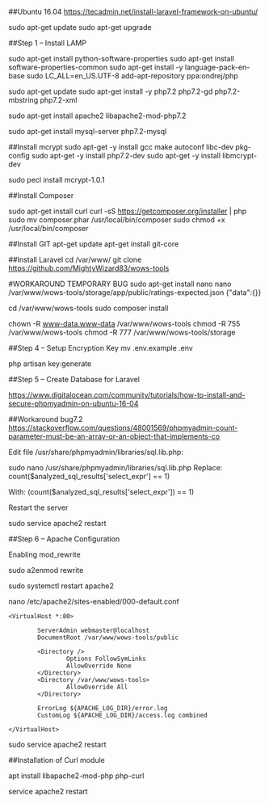 ##Ubuntu 16.04
https://tecadmin.net/install-laravel-framework-on-ubuntu/

sudo apt-get update
sudo apt-get upgrade

##Step 1 – Install LAMP

sudo apt-get install python-software-properties
sudo apt-get install software-properties-common
sudo apt-get install -y language-pack-en-base
sudo LC_ALL=en_US.UTF-8 add-apt-repository ppa:ondrej/php

sudo apt-get update
sudo apt-get install -y php7.2 php7.2-gd php7.2-mbstring php7.2-xml

sudo apt-get install apache2 libapache2-mod-php7.2

sudo apt-get install mysql-server php7.2-mysql

##Install mcrypt
sudo apt-get -y install gcc make autoconf libc-dev pkg-config
sudo apt-get -y install php7.2-dev
sudo apt-get -y install libmcrypt-dev

sudo pecl install mcrypt-1.0.1

##Install Composer

sudo apt-get install curl
curl -sS https://getcomposer.org/installer | php
sudo mv composer.phar /usr/local/bin/composer
sudo chmod +x /usr/local/bin/composer


##Install GIT
apt-get update
apt-get install git-core

##Install Laravel
cd /var/www/
git clone https://github.com/MightyWizard83/wows-tools

#WORKAROUND TEMPORARY BUG
sudo apt-get install nano
nano /var/www/wows-tools/storage/app/public/ratings-expected.json
{"data":{}}

cd /var/www/wows-tools
sudo composer install

chown -R www-data.www-data /var/www/wows-tools
chmod -R 755 /var/www/wows-tools
chmod -R 777 /var/www/wows-tools/storage

##Step 4 – Setup Encryption Key
mv .env.example .env

php artisan key:generate

##Step 5 – Create Database for Laravel

https://www.digitalocean.com/community/tutorials/how-to-install-and-secure-phpmyadmin-on-ubuntu-16-04

##Workaround bug7.2
https://stackoverflow.com/questions/48001569/phpmyadmin-count-parameter-must-be-an-array-or-an-object-that-implements-co

Edit file /usr/share/phpmyadmin/libraries/sql.lib.php:

sudo nano /usr/share/phpmyadmin/libraries/sql.lib.php
Replace: count($analyzed_sql_results['select_expr'] == 1)

With:  (count($analyzed_sql_results['select_expr']) == 1)

Restart the server

sudo service apache2 restart


##Step 6 – Apache Configuration

Enabling mod_rewrite

sudo a2enmod rewrite

sudo systemctl restart apache2


nano /etc/apache2/sites-enabled/000-default.conf

	<VirtualHost *:80>

			ServerAdmin webmaster@localhost
			DocumentRoot /var/www/wows-tools/public

			<Directory />
					Options FollowSymLinks
					AllowOverride None
			</Directory>
			<Directory /var/www/wows-tools>
					AllowOverride All
			</Directory>

			ErrorLog ${APACHE_LOG_DIR}/error.log
			CustomLog ${APACHE_LOG_DIR}/access.log combined

	</VirtualHost>

sudo service apache2 restart


##Installation of Curl module

apt install libapache2-mod-php php-curl

service apache2 restart